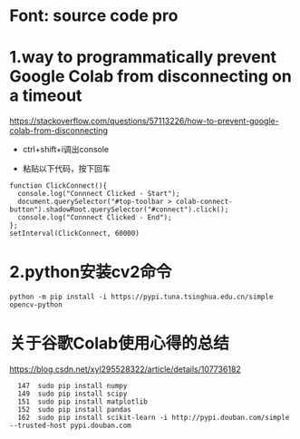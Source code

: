 # Font: source code pro
# 1.way to programmatically prevent Google Colab from disconnecting on a timeout
https://stackoverflow.com/questions/57113226/how-to-prevent-google-colab-from-disconnecting

+ ctrl+shift+i调出console

+ 粘贴以下代码，按下回车
```
function ClickConnect(){
  console.log("Connnect Clicked - Start"); 
  document.querySelector("#top-toolbar > colab-connect-button").shadowRoot.querySelector("#connect").click();
  console.log("Connnect Clicked - End"); 
};
setInterval(ClickConnect, 60000)
```
# 2.python安装cv2命令
```
python -m pip install -i https://pypi.tuna.tsinghua.edu.cn/simple opencv-python
```

# 关于谷歌Colab使用心得的总结
https://blog.csdn.net/xyl295528322/article/details/107736182

```
  147  sudo pip install numpy
  149  sudo pip install scipy
  151  sudo pip install matplotlib
  152  sudo pip install pandas
  162  sudo pip install scikit-learn -i http://pypi.douban.com/simple --trusted-host pypi.douban.com
```
